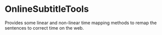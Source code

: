 # OnlineSubtitleTools
Provides some linear and non-linear time mapping methods to remap the sentences to correct time on the web.
